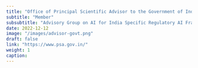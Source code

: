 ```yaml
---
title: "Office of Principal Scientific Advisor to the Government of India"
subtitle: "Member"
subsubtitle: "Advisory Group on AI for India Specific Regulatory AI Framework"
date: 2022-12-12
image: "/images/advisor-govt.png"
draft: false
link: "https://www.psa.gov.in/"
weight: 1
caption:
---
```




